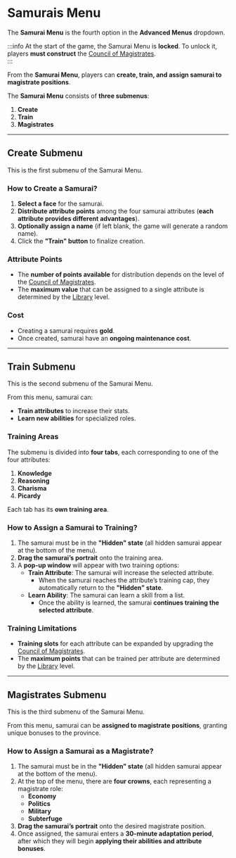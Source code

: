 # Samurais Menu

The **Samurai Menu** is the fourth option in the **Advanced Menus** dropdown.<!-- It can also be accessed quickly using the **hotkey "S"**.   -->

:::info
At the start of the game, the Samurai Menu is **locked**. To unlock it, players **must construct** the [Council of Magistrates](../../game-concepts/buildings/commercial-political/magistrates-council.md).  
:::

From the **Samurai Menu**, players can **create, train, and assign samurai to magistrate positions**.  

The **Samurai Menu** consists of **three submenus**:  

1. **Create**  
2. **Train**  
3. **Magistrates**  

---

## Create Submenu  

This is the first submenu of the Samurai Menu. <!-- It can be accessed by clicking the icon or using the **hotkey "1"**.   -->

### How to Create a Samurai?  

1. **Select a face** for the samurai.  
2. **Distribute attribute points** among the four samurai attributes (**each attribute provides different advantages**).  
3. **Optionally assign a name** (if left blank, the game will generate a random name).  
4. Click the **"Train" button** to finalize creation.  

### Attribute Points  
- The **number of points available** for distribution depends on the level of the [Council of Magistrates](../../game-concepts/buildings/commercial-political/magistrates-council.md).  
- The **maximum value** that can be assigned to a single attribute is determined by the [Library](../../game-concepts/buildings/commercial-political/library.md) level.  

### Cost  
- Creating a samurai requires **gold**.  
- Once created, samurai have an **ongoing maintenance cost**.  

---

## Train Submenu  

This is the second submenu of the Samurai Menu. <!-- It can be accessed by clicking the icon or using the **hotkey "2"**.   -->

From this menu, samurai can:  
- **Train attributes** to increase their stats.  
- **Learn new abilities** for specialized roles.  

### Training Areas 
The submenu is divided into **four tabs**, each corresponding to one of the four attributes:  
1. **Knowledge**  
2. **Reasoning**  
3. **Charisma**  
4. **Picardy**  

Each tab has its **own training area**.

### How to Assign a Samurai to Training?  

1. The samurai must be in the **"Hidden" state** (all hidden samurai appear at the bottom of the menu).  
2. **Drag the samurai’s portrait** onto the training area.  
3. A **pop-up window** will appear with two training options:  
   - **Train Attribute**: The samurai will increase the selected attribute.  
     - When the samurai reaches the attribute’s training cap, they automatically return to the **"Hidden" state**.  
   - **Learn Ability**: The samurai can learn a skill from a list.  
     - Once the ability is learned, the samurai **continues training the selected attribute**.  

### Training Limitations
- **Training slots** for each attribute can be expanded by upgrading the [Council of Magistrates](../../game-concepts/buildings/commercial-political/magistrates-council.md).  
- The **maximum points** that can be trained per attribute are determined by the [Library](../../game-concepts/buildings/commercial-political/library.md) level.  

---

## Magistrates Submenu

This is the third submenu of the Samurai Menu. <!-- It can be accessed by clicking the icon or using the **hotkey "3"**.   -->

From this menu, samurai can be **assigned to magistrate positions**, granting unique bonuses to the province.  

### How to Assign a Samurai as a Magistrate? 

1. The samurai must be in the **"Hidden" state** (all hidden samurai appear at the bottom of the menu).  
2. At the top of the menu, there are **four crowns**, each representing a magistrate role:  
   - **Economy**  
   - **Politics**  
   - **Military**  
   - **Subterfuge**  
3. **Drag the samurai’s portrait** onto the desired magistrate position.  
4. Once assigned, the samurai enters a **30-minute adaptation period**, after which they will begin **applying their abilities and attribute bonuses**.  
